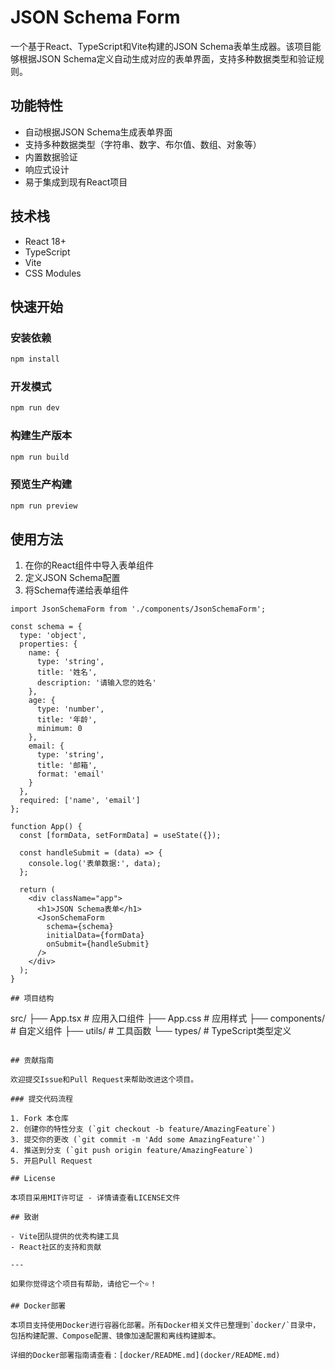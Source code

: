 # JSON Schema Form

一个基于React、TypeScript和Vite构建的JSON Schema表单生成器。该项目能够根据JSON Schema定义自动生成对应的表单界面，支持多种数据类型和验证规则。

## 功能特性

- 自动根据JSON Schema生成表单界面
- 支持多种数据类型（字符串、数字、布尔值、数组、对象等）
- 内置数据验证
- 响应式设计
- 易于集成到现有React项目

## 技术栈

- React 18+
- TypeScript
- Vite
- CSS Modules

## 快速开始

### 安装依赖

```bash
npm install
```

### 开发模式

```bash
npm run dev
```

### 构建生产版本

```bash
npm run build
```

### 预览生产构建

```bash
npm run preview
```

## 使用方法

1. 在你的React组件中导入表单组件
2. 定义JSON Schema配置
3. 将Schema传递给表单组件

```tsx
import JsonSchemaForm from './components/JsonSchemaForm';

const schema = {
  type: 'object',
  properties: {
    name: {
      type: 'string',
      title: '姓名',
      description: '请输入您的姓名'
    },
    age: {
      type: 'number',
      title: '年龄',
      minimum: 0
    },
    email: {
      type: 'string',
      title: '邮箱',
      format: 'email'
    }
  },
  required: ['name', 'email']
};

function App() {
  const [formData, setFormData] = useState({});

  const handleSubmit = (data) => {
    console.log('表单数据:', data);
  };

  return (
    <div className="app">
      <h1>JSON Schema表单</h1>
      <JsonSchemaForm 
        schema={schema} 
        initialData={formData}
        onSubmit={handleSubmit}
      />
    </div>
  );
}

## 项目结构

```
src/
├── App.tsx          # 应用入口组件
├── App.css          # 应用样式
├── components/      # 自定义组件
├── utils/           # 工具函数
└── types/           # TypeScript类型定义
```

## 贡献指南

欢迎提交Issue和Pull Request来帮助改进这个项目。

### 提交代码流程

1. Fork 本仓库
2. 创建你的特性分支 (`git checkout -b feature/AmazingFeature`)
3. 提交你的更改 (`git commit -m 'Add some AmazingFeature'`)
4. 推送到分支 (`git push origin feature/AmazingFeature`)
5. 开启Pull Request

## License

本项目采用MIT许可证 - 详情请查看LICENSE文件

## 致谢

- Vite团队提供的优秀构建工具
- React社区的支持和贡献

---

如果你觉得这个项目有帮助，请给它一个⭐️！

## Docker部署

本项目支持使用Docker进行容器化部署。所有Docker相关文件已整理到`docker/`目录中，包括构建配置、Compose配置、镜像加速配置和离线构建脚本。

详细的Docker部署指南请查看：[docker/README.md](docker/README.md)
